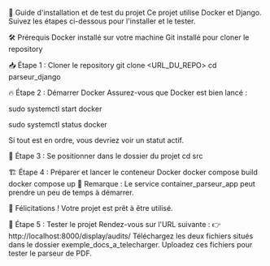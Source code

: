 🚀 Guide d'installation et de test du projet
Ce projet utilise Docker et Django. Suivez les étapes ci-dessous pour l'installer et le tester.

🛠️ Prérequis
Docker installé sur votre machine
Git installé pour cloner le repository

📥 Étape 1 : Cloner le repository
git clone <URL_DU_REPO>
cd parseur_django

🔥 Étape 2 : Démarrer Docker
Assurez-vous que Docker est bien lancé :

sudo systemctl start docker

sudo systemctl status docker

Si tout est en ordre, vous devriez voir un statut actif.

📂 Étape 3 : Se positionner dans le dossier du projet
cd src

🏗️ Étape 4 : Préparer et lancer le conteneur Docker
docker compose build
docker compose up
📌 Remarque : Le service container_parseur_app peut prendre un peu de temps à démarrer.

🎉 Félicitations ! Votre projet est prêt à être utilisé.

🧪 Étape 5 : Tester le projet
Rendez-vous sur l'URL suivante :
👉 http://localhost:8000/display/audits/
Téléchargez les deux fichiers situés dans le dossier exemple_docs_a_telecharger.
Uploadez ces fichiers pour tester le parseur de PDF.


